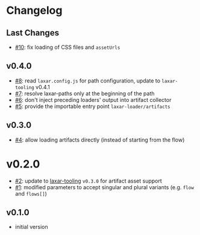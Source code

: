 # Changelog

## Last Changes

- [#10](https://github.com/jpommerening/laxar-loader/issues/10): fix loading of CSS files and `assetUrls`


## v0.4.0

- [#8](https://github.com/jpommerening/laxar-loader/issues/8): read `laxar.config.js` for path configuration, update to `laxar-tooling` v0.4.1
- [#7](https://github.com/jpommerening/laxar-loader/issues/7): resolve laxar-paths only at the beginning of the path
- [#6](https://github.com/jpommerening/laxar-loader/issues/6): don't inject preceding loaders' output into artifact collector
- [#5](https://github.com/jpommerening/laxar-loader/issues/5): provide the importable entry point `laxar-loader/artifacts`


## v0.3.0

- [#4](https://github.com/jpommerening/laxar-loader/issues/4): allow loading artifacts directly (instead of starting from the flow)


# v0.2.0

- [#2](https://github.com/jpommerening/laxar-loader/issues/2): update to [laxar-tooling][] `v0.3.0` for artifact asset support
- [#1](https://github.com/jpommerening/laxar-loader/issues/1): modified parameters to accept singular and plural variants (e.g. `flow` and `flows[]`)


## v0.1.0

- initial version

[laxar-tooling]: /LaxarJS/laxar-tooling
